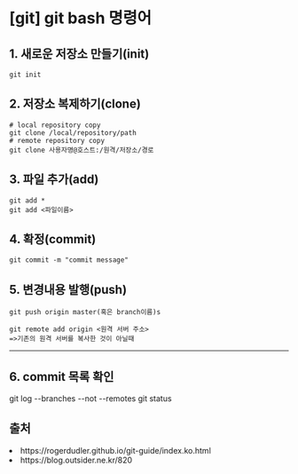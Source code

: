# [git] git bash 명령어

## 1. 새로운 저장소 만들기(init)
    git init

## 2. 저장소 복제하기(clone)
    # local repository copy
    git clone /local/repository/path
    # remote repository copy
    git clone 사용자명@호스트:/원격/저장소/경로

## 3. 파일 추가(add)
    git add *
    git add <파일이름>

## 4. 확정(commit)
    git commit -m "commit message"


## 5. 변경내용 발행(push)

    git push origin master(혹은 branch이름)s

    git remote add origin <원격 서버 주소>
    =>기존의 원격 서버를 복사한 것이 아닐때
--------------------
## 6. commit 목록 확인
git log --branches --not --remotes
git status

## 출처
<li> https://rogerdudler.github.io/git-guide/index.ko.html
<li> https://blog.outsider.ne.kr/820
